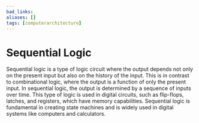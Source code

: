 ```yaml
---
bad_links: 
aliases: []
tags: [computerarchitecture]
---
```

# Sequential Logic

Sequential logic is a type of logic circuit where the output depends not only on the present input but also on the history of the input. This is in contrast to combinational logic, where the output is a function of only the present input. In sequential logic, the output is determined by a sequence of inputs over time. This type of logic is used in digital circuits, such as flip-flops, latches, and registers, which have memory capabilities. Sequential logic is fundamental in creating state machines and is widely used in digital systems like computers and calculators.